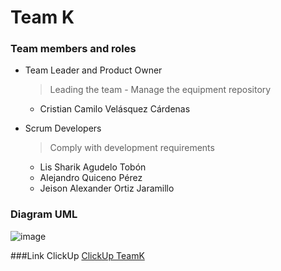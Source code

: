 # Team K
### Team members and roles
- Team Leader and Product Owner
    > Leading the team - Manage the equipment repository
    - Cristian Camilo Velásquez Cárdenas
       
-  Scrum Developers
    > Comply with development requirements
    -   Lis Sharik Agudelo Tobón
    -   Alejandro Quiceno Pérez
    -   Jeison Alexander Ortiz Jaramillo

 ### Diagram UML
![image](https://github.com/user-attachments/assets/22e4b66a-fc98-4e34-97ea-20ae891b69f9)

 ###Link ClickUp
 [ClickUp TeamK](https://app.clickup.com/9013368308/v/li/901304812524)


 
